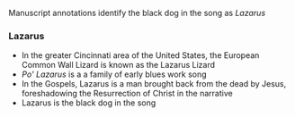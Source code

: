 ---
---

Manuscript annotations identify the black dog in the song as *Lazarus*

### Lazarus

  + In the greater Cincinnati area of the United States, the European Common 
  Wall Lizard is known as the Lazarus Lizard
  + *Po' Lazarus* is a a family of early blues work song
  + In the Gospels, Lazarus is a man brought back from the dead by Jesus,
  foreshadowing the Resurrection of Christ in the narrative
  + Lazarus is the black dog in the song
